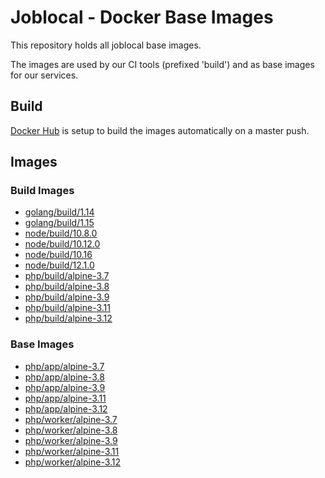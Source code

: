 # Joblocal - Docker Base Images

This repository holds all joblocal base images.

The images are used by our CI tools (prefixed 'build') and as base images for our services.

## Build

[Docker Hub](https://hub.docker.com) is setup to build the images automatically on a master push.

## Images

### Build Images
- [golang/build/1.14](https://hub.docker.com/r/joblocal/base-build-golang-awscli/)
- [golang/build/1.15](https://hub.docker.com/r/joblocal/base-build-golang-awscli/)
- [node/build/10.8.0](https://hub.docker.com/r/joblocal/base-build-node-awscli/)
- [node/build/10.12.0](https://hub.docker.com/r/joblocal/base-build-node-awscli/)
- [node/build/10.16](https://hub.docker.com/r/joblocal/base-build-node-awscli/)
- [node/build/12.1.0](https://hub.docker.com/r/joblocal/base-build-node-awscli/)
- [php/build/alpine-3.7](https://hub.docker.com/r/joblocal/base-build/)
- [php/build/alpine-3.8](https://hub.docker.com/r/joblocal/base-build/)
- [php/build/alpine-3.9](https://hub.docker.com/r/joblocal/base-build/)
- [php/build/alpine-3.11](https://hub.docker.com/r/joblocal/base-build/)
- [php/build/alpine-3.12](https://hub.dockuer.com/r/joblocal/base-build/)

### Base Images
- [php/app/alpine-3.7](https://hub.docker.com/r/joblocal/base-app/)
- [php/app/alpine-3.8](https://hub.docker.com/r/joblocal/base-app/)
- [php/app/alpine-3.9](https://hub.docker.com/r/joblocal/base-app/)
- [php/app/alpine-3.11](https://hub.docker.com/r/joblocal/base-app/)
- [php/app/alpine-3.12](https://hub.docker.com/r/joblocal/base-app/)
- [php/worker/alpine-3.7](https://hub.docker.com/r/joblocal/base-worker/)
- [php/worker/alpine-3.8](https://hub.docker.com/r/joblocal/base-worker/)
- [php/worker/alpine-3.9](https://hub.docker.com/r/joblocal/base-worker/)
- [php/worker/alpine-3.11](https://hub.docker.com/r/joblocal/base-worker/)
- [php/worker/alpine-3.12](https://hub.docker.com/r/joblocal/base-worker/)
